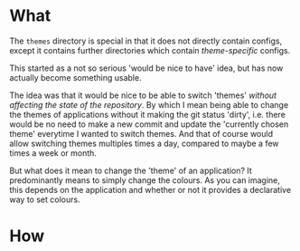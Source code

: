 # What

The `themes` directory is special in that it does not directly contain configs,
except it contains further directories which contain *theme-specific* configs.

This started as a not so serious 'would be nice to have' idea, but has now
actually become something usable.

The idea was that it would be nice to be able to switch 'themes' *without
affecting the state of the repository*. By which I mean being able to change the
themes of applications without it making the git status 'dirty', i.e. there
would be no need to make a new commit and update the 'currently chosen theme'
everytime I wanted to switch themes. And that of course would allow switching
themes multiples times a day, compared to maybe a few times a week or month.

But what does it mean to change the 'theme' of an application? It predominantly
means to simply change the colours. As you can imagine, this depends on the
application and whether or not it provides a declarative way to set colours.

# How

